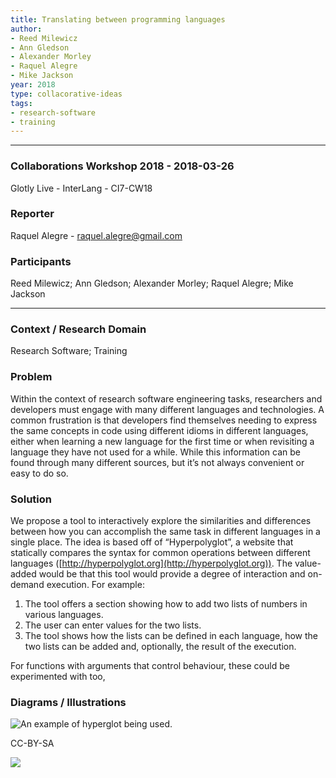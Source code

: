 ```yaml
---
title: Translating between programming languages
author:
- Reed Milewicz
- Ann Gledson
- Alexander Morley
- Raquel Alegre
- Mike Jackson
year: 2018
type: collacorative-ideas
tags:
- research-software
- training
---
```


<hr>

### Collaborations Workshop 2018 - 2018-03-26

Glotly Live - InterLang - CI7-CW18

### **Reporter**

Raquel Alegre - raquel.alegre@gmail.com

### **Participants**

Reed Milewicz; Ann Gledson; Alexander Morley; Raquel Alegre; Mike Jackson

---

### **Context / Research Domain**

Research Software; Training

### **Problem**

Within the context of research software engineering tasks, researchers and developers must engage with many different languages and technologies. A common frustration is that developers find themselves needing to express the same concepts in code using different idioms in different languages, either when learning a new language for the first time or when revisiting a language they have not used for a while. While this information can be found through many different sources, but it’s not always convenient or easy to do so.

### **Solution**

We propose a tool to interactively explore the similarities and differences between how you can accomplish the same task in different languages in a single place. The idea is based off of “Hyperpolyglot”, a website that statically compares the syntax for common operations between different languages ([http://hyperpolyglot.org](http://hyperpolyglot.org)). The value-added would be that this tool would provide a degree of interaction and on-demand execution. For example:

1. The tool offers a section showing how to add two lists of numbers in various languages.
2. The user can enter values for the two lists.
3. The tool shows how the lists can be defined in each language, how the two lists can be added and, optionally, the result of the execution.

For functions with arguments that control behaviour, these could be experimented with too,


### **Diagrams / Illustrations**


![An example of hyperglot being used.](../images/cw18-hyperglot.png)

CC-BY-SA 

![](../images/cw18-hyperglot2.png)
